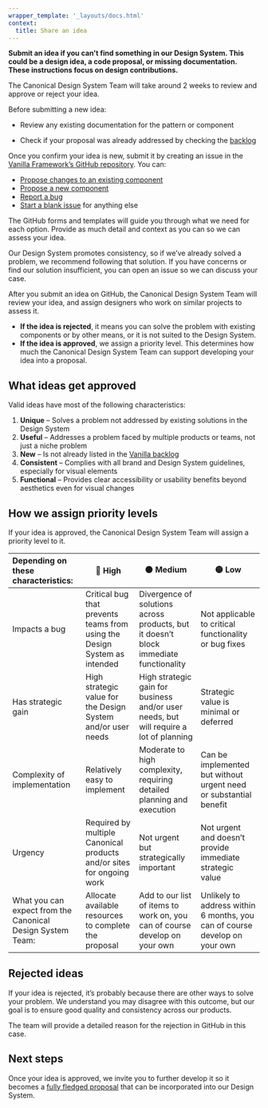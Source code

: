 ```yaml
---
wrapper_template: '_layouts/docs.html'
context:
  title: Share an idea
---
```


**Submit an idea if you can't find something in our Design System. This could be a design idea, a code proposal, or missing documentation. These instructions focus on design contributions.**

The Canonical Design System Team will take around 2 weeks to review and approve or reject your idea.

Before submitting a new idea:

<!-- TODO add link to documentation in Figma whenever available -->
- Review any existing documentation for the pattern or component
<!-- TODO revisit/replace Vanilla-specific references when ready to add contribution process for the new design system -->
- Check if your proposal was already addressed by checking the [backlog](https://github.com/canonical/vanilla-framework/issues)

Once you confirm your idea is new, submit it by creating an issue in the [Vanilla Framework’s GitHub repository](https://github.com/canonical/vanilla-framework/issues/new/choose). You can:

<!-- TODO replace issue templates with new forms -->
- [Propose changes to an existing component](https://github.com/canonical/vanilla-framework/issues/new?template=propose-changes-to-existing-component.md)
- [Propose a new component](https://github.com/canonical/vanilla-framework/issues/new?template=propose-new-component.md)
- [Report a bug](https://github.com/canonical/vanilla-framework/issues/new?template=report-a-bug.md)
- [Start a blank issue](https://github.com/canonical/vanilla-framework/issues/new?template=BLANK_ISSUE) for anything else

The GitHub forms and templates will guide you through what we need for each option. Provide as much detail and context as you can so we can assess your idea.

Our Design System promotes consistency, so if we’ve already solved a problem, we recommend following that solution. If you have concerns or find our solution insufficient, you can open an issue so we can discuss your case.

After you submit an idea on GitHub, the Canonical Design System Team will review your idea, and assign designers who work on similar projects to assess it.

- **If the idea is rejected**, it means you can solve the problem with existing components or by other means, or it is not suited to the Design System.
- **If the idea is approved**, we assign a priority level. This determines how much the Canonical Design System Team can support developing your idea into a proposal.

## What ideas get approved

Valid ideas have most of the following characteristics:

1. **Unique** – Solves a problem not addressed by existing solutions in the Design System
2. **Useful** – Addresses a problem faced by multiple products or teams, not just a niche problem
3. **New** – Is not already listed in the [Vanilla backlog](https://github.com/canonical/vanilla-framework/issues)
4. **Consistent** – Complies with all brand and Design System guidelines, especially for visual elements
5. **Functional** – Provides clear accessibility or usability benefits beyond aesthetics even for visual changes

## How we assign priority levels

If your idea is approved, the Canonical Design System Team will assign a priority level to it.

| Depending on these characteristics:                        | 🔴 High                                                                   | 🟠 Medium                                                                              | 🟡 Low                                                                     |
| :--------------------------------------------------------- | ------------------------------------------------------------------------- | -------------------------------------------------------------------------------------- | -------------------------------------------------------------------------- |
| Impacts a bug                                              | Critical bug that prevents teams from using the Design System as intended | Divergence of solutions across products, but it doesn’t block immediate functionality  | Not applicable to critical functionality or bug fixes                      |
| Has strategic gain                                         | High strategic value for the Design System and/or user needs              | High strategic gain for business and/or user needs, but will require a lot of planning | Strategic value is minimal or deferred                                     |
| Complexity of implementation                               | Relatively easy to implement                                              | Moderate to high complexity, requiring detailed planning and execution                 | Can be implemented but without urgent need or substantial benefit          |
| Urgency                                                    | Required by multiple Canonical products and/or sites for ongoing work     | Not urgent but strategically important                                                 | Not urgent and doesn’t provide immediate strategic value                   |
| What you can expect from the Canonical Design System Team: | Allocate available resources to complete the proposal                     | Add to our list of items to work on, you can of course develop on your own             | Unlikely to address within 6 months, you can of course develop on your own |

## Rejected ideas

If your idea is rejected, it’s probably because there are other ways to solve your problem. We understand you may disagree with this outcome, but our goal is to ensure good quality and consistency across our products.

The team will provide a detailed reason for the rejection in GitHub in this case.

## Next steps

Once your idea is approved, we invite you to further develop it so it becomes a [fully fledged proposal](/docs/contribute/design-proposal) that can be incorporated into our Design System.
